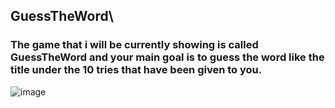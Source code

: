 ## GuessTheWord\
### The game that i will be currently showing is called GuessTheWord and your main goal is to guess the word like the title under the 10 tries that have been given to you.

![image](https://github.com/KostantinosPapachristos/GuessTheWord/assets/141930682/26246a05-4272-44e4-bbba-b6aee5e7d7c2)
